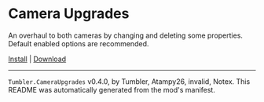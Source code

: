 # Camera Upgrades

An overhaul to both cameras by changing and deleting some properties. Default enabled options are recommended.

[Install](https://hitman-resources.netlify.app/smf-install-link/https://github.com/NeetBux-Hash/Tumbler.CameraUpgrades/releases/latest/download/mod.framework.zip) | [Download](https://github.com/NeetBux-Hash/Tumbler.CameraUpgrades/releases/latest/download/mod.framework.zip)

---

`Tumbler.CameraUpgrades` v0.4.0, by Tumbler, Atampy26, invalid, Notex. This README was automatically generated from the mod's manifest.
